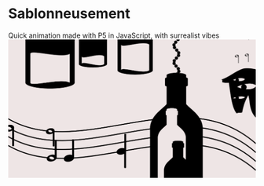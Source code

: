 # Sablonneusement
Quick animation made with P5 in JavaScript, with surrealist vibes
![An illustration](https://github.com/EwannAnacombesque/Sablonneusement/blob/main/thumbnail.png)
